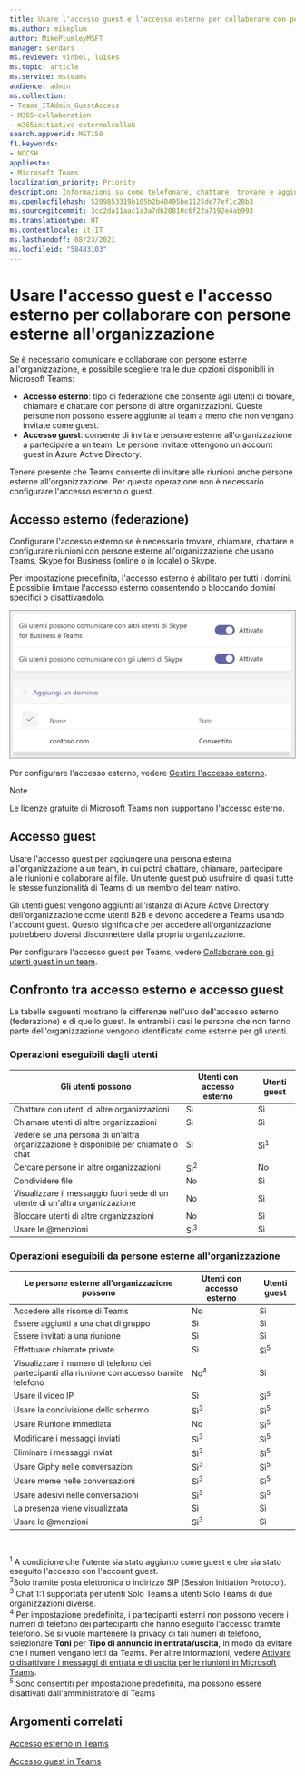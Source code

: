 ```yaml
---
title: Usare l'accesso guest e l'accesso esterno per collaborare con persone esterne all'organizzazione
ms.author: mikeplum
author: MikePlumleyMSFT
manager: serdars
ms.reviewer: vinbel, luises
ms.topic: article
ms.service: msteams
audience: admin
ms.collection:
- Teams_ITAdmin_GuestAccess
- M365-collaboration
- m365initiative-externalcollab
search.appverid: MET150
f1.keywords:
- NOCSH
appliesto:
- Microsoft Teams
localization_priority: Priority
description: Informazioni su come telefonare, chattare, trovare e aggiungere utenti esterni all'organizzazione in Microsoft Teams usando l'accesso esterno (federazione) e l'accesso guest.
ms.openlocfilehash: 5289853319b105b2b40495be1125de77ef1c28b3
ms.sourcegitcommit: 3cc2da11aac1a3a7d620810c6f22a7192e4ab993
ms.translationtype: HT
ms.contentlocale: it-IT
ms.lasthandoff: 08/23/2021
ms.locfileid: "58483103"
---
```

# <a name="use-guest-access-and-external-access-to-collaborate-with-people-outside-your-organization"></a>Usare l'accesso guest e l'accesso esterno per collaborare con persone esterne all'organizzazione

Se è necessario comunicare e collaborare con persone esterne all'organizzazione, è possibile scegliere tra le due opzioni disponibili in Microsoft Teams:

- **Accesso esterno**: tipo di federazione che consente agli utenti di trovare, chiamare e chattare con persone di altre organizzazioni. Queste persone non possono essere aggiunte ai team a meno che non vengano invitate come guest.
- **Accesso guest**: consente di invitare persone esterne all'organizzazione a partecipare a un team. Le persone invitate ottengono un account guest in Azure Active Directory.

Tenere presente che Teams consente di invitare alle riunioni anche persone esterne all'organizzazione. Per questa operazione non è necessario configurare l'accesso esterno o guest.

## <a name="external-access-federation"></a>Accesso esterno (federazione)

Configurare l'accesso esterno se è necessario trovare, chiamare, chattare e configurare riunioni con persone esterne all'organizzazione che usano Teams, Skype for Business (online o in locale) o Skype. 

Per impostazione predefinita, l'accesso esterno è abilitato per tutti i domini. È possibile limitare l'accesso esterno consentendo o bloccando domini specifici o disattivandolo.

![Screenshot delle impostazioni per l'accesso esterno](media/external-access-federation-settings.png)

Per configurare l'accesso esterno, vedere [Gestire l'accesso esterno](manage-external-access.md). 

>[!NOTE]
>Le licenze gratuite di Microsoft Teams non supportano l'accesso esterno.

## <a name="guest-access"></a>Accesso guest

Usare l'accesso guest per aggiungere una persona esterna all'organizzazione a un team, in cui potrà chattare, chiamare, partecipare alle riunioni e collaborare ai file. Un utente guest può usufruire di quasi tutte le stesse funzionalità di Teams di un membro del team nativo.

Gli utenti guest vengono aggiunti all'istanza di Azure Active Directory dell'organizzazione come utenti B2B e devono accedere a Teams usando l'account guest. Questo significa che per accedere all'organizzazione potrebbero doversi disconnettere dalla propria organizzazione.

Per configurare l'accesso guest per Teams, vedere [Collaborare con gli utenti guest in un team](/microsoft-365/solutions/collaborate-as-team).

## <a name="compare-external-and-guest-access"></a>Confronto tra accesso esterno e accesso guest

Le tabelle seguenti mostrano le differenze nell'uso dell'accesso esterno (federazione) e di quello guest. In entrambi i casi le persone che non fanno parte dell'organizzazione vengono identificate come esterne per gli utenti.

### <a name="things-your-users-can-do"></a>Operazioni eseguibili dagli utenti

| Gli utenti possono | Utenti con accesso esterno | Utenti guest |
|---------|-----------------------|--------------------|
| Chattare con utenti di altre organizzazioni | Sì | Sì |
| Chiamare utenti di altre organizzazioni | Sì | Sì |
| Vedere se una persona di un'altra organizzazione è disponibile per chiamate o chat | Sì | Sì<sup>1</sup> |
| Cercare persone in altre organizzazioni | Sì<sup>2</sup> | No |
| Condividere file | No | Sì |
| Visualizzare il messaggio fuori sede di un utente di un'altra organizzazione | No | Sì |
| Bloccare utenti di altre organizzazioni  | No | Sì |
| Usare le @menzioni | Sì<sup>3</sup> | Sì |

### <a name="things-people-outside-your-organization-can-do"></a>Operazioni eseguibili da persone esterne all'organizzazione

| Le persone esterne all'organizzazione possono | Utenti con accesso esterno | Utenti guest |
|---------|-----------------------|--------------------|
| Accedere alle risorse di Teams | No | Sì |
| Essere aggiunti a una chat di gruppo | Sì | Sì |
| Essere invitati a una riunione | Sì | Sì |
| Effettuare chiamate private | Sì | Sì<sup>5</sup> |
| Visualizzare il numero di telefono dei partecipanti alla riunione con accesso tramite telefono | No<sup>4</sup> | Sì |
| Usare il video IP | Sì | Sì<sup>5</sup> |
| Usare la condivisione dello schermo | Sì<sup>3</sup> | Sì<sup>5</sup> |
| Usare Riunione immediata | No | Sì<sup>5</sup> |
| Modificare i messaggi inviati | Sì<sup>3</sup> | Sì<sup>5</sup> |
| Eliminare i messaggi inviati | Sì<sup>3</sup> | Sì<sup>5</sup> |
| Usare Giphy nelle conversazioni | Sì<sup>3</sup> | Sì<sup>5</sup> |
| Usare meme nelle conversazioni | Sì<sup>3</sup> | Sì<sup>5</sup> |
| Usare adesivi nelle conversazioni | Sì<sup>3</sup> | Sì<sup>5</sup> |
| La presenza viene visualizzata | Sì | Sì |
| Usare le @menzioni | Sì<sup>3</sup> | Sì |

<br>

<sup>1</sup> A condizione che l'utente sia stato aggiunto come guest e che sia stato eseguito l'accesso con l'account guest.<br>
<sup>2</sup>Solo tramite posta elettronica o indirizzo SIP (Session Initiation Protocol).<br>
<sup>3</sup> Chat 1:1 supportata per utenti Solo Teams a utenti Solo Teams di due organizzazioni diverse. <br>
<sup>4</sup> Per impostazione predefinita, i partecipanti esterni non possono vedere i numeri di telefono dei partecipanti che hanno eseguito l'accesso tramite telefono. Se si vuole mantenere la privacy di tali numeri di telefono, selezionare **Toni** per **Tipo di annuncio in entrata/uscita**, in modo da evitare che i numeri vengano letti da Teams. Per altre informazioni, vedere [Attivare o disattivare i messaggi di entrata e di uscita per le riunioni in Microsoft Teams](turn-on-or-off-entry-and-exit-announcements-for-meetings-in-teams.md). <br>
<sup>5</sup> Sono consentiti per impostazione predefinita, ma possono essere disattivati dall'amministratore di Teams

## <a name="related-topics"></a>Argomenti correlati

[Accesso esterno in Teams](manage-external-access.md)

[Accesso guest in Teams](guest-access.md)
